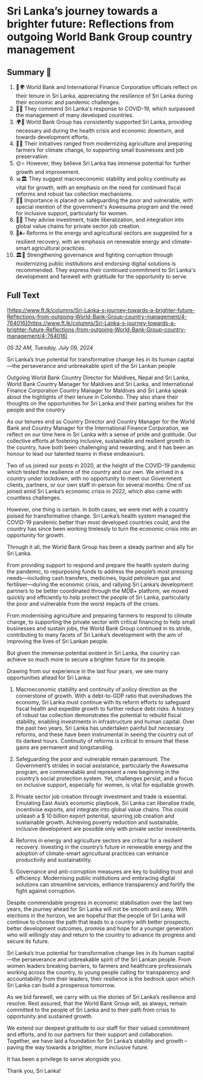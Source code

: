 # Sri Lanka’s journey towards a brighter future: Reflections from outgoing World Bank Group country management

## Summary 🤖

1. 💼🌍 World Bank and International Finance Corporation officials reflect on their tenure in Sri Lanka, appreciating the resilience of Sri Lanka during their economic and pandemic challenges.
2. 🦠🏥 They commend Sri Lanka's response to COVID-19, which surpassed the management of many developed countries.
3. 🌍🤝 World Bank Group has consistently supported Sri Lanka, providing necessary aid during the health crisis and economic downturn, and towards development efforts.
4. 🌽🚜 Their initiatives ranged from modernizing agriculture and preparing farmers for climate change, to supporting small businesses and job preservation.
5. 🌞⭐ However, they believe Sri Lanka has immense potential for further growth and improvement.
6. 📊🏛 They suggest macroeconomic stability and policy continuity as vital for growth, with an emphasis on the need for continued fiscal reforms and robust tax collection mechanisms.
7. 🤲👵 Importance is placed on safeguarding the poor and vulnerable, with special mention of the government's Aswesuma program and the need for inclusive support, particularly for women.
8. 💼🌐 They advise investment, trade liberalization, and integration into global value chains for private sector job creation.
9. 🌽🌬 Reforms in the energy and agricultural sectors are suggested for a resilient recovery, with an emphasis on renewable energy and climate-smart agricultural practices.
10. 🏛🚫 Strengthening governance and fighting corruption through modernizing public institutions and endorsing digital solutions is recommended. They express their continued commitment to Sri Lanka's development and farewell with gratitude for the opportunity to serve.

## Full Text

[https://www.ft.lk/columns/Sri-Lanka-s-journey-towards-a-brighter-future-Reflections-from-outgoing-World-Bank-Group-country-management/4-764016](https://www.ft.lk/columns/Sri-Lanka-s-journey-towards-a-brighter-future-Reflections-from-outgoing-World-Bank-Group-country-management/4-764016)

*05:32 AM, Tuesday, July 09, 2024*

Sri Lanka’s true potential for transformative change lies in its human capital—the perseverance and unbreakable spirit of the Sri Lankan people

Outgoing World Bank Country Director for Maldives, Nepal and Sri Lanka, World Bank Country Manager for Maldives and Sri Lanka, and International Finance Corporation Country Manager for Maldives and Sri Lanka speak about the highlights of their tenure in Colombo. They also share their thoughts on the opportunities for Sri Lanka and their parting wishes for the people and the country

As our tenures end as Country Director and Country Manager for the World Bank and Country Manager for the International Finance Corporation, we reflect on our time here in Sri Lanka with a sense of pride and gratitude. Our collective efforts at fostering inclusive, sustainable and resilient growth in the country, have both been challenging and rewarding, and it has been an honour to lead our talented teams in these endeavours.

Two of us joined our posts in 2020, at the height of the COVID-19 pandemic which tested the resilience of the country and our own. We arrived in a country under lockdown, with no opportunity to meet our Government clients, partners, or our own staff in-person for several months. One of us joined amid Sri Lanka’s economic crisis in 2022, which also came with countless challenges.

However, one thing is certain. In both cases, we were met with a country poised for transformative change. Sri Lanka’s health system managed the COVID-19 pandemic better than most developed countries could, and the country has since been working tirelessly to turn the economic crisis into an opportunity for growth.

Through it all, the World Bank Group has been a steady partner and ally for Sri Lanka.

From providing support to respond and prepare the health system during the pandemic, to repurposing funds to address the people’s most pressing needs—including cash transfers, medicines, liquid petroleum gas and fertiliser—during the economic crisis, and rallying Sri Lanka’s development partners to be better coordinated through the MDB+ platform, we moved quickly and efficiently to help protect the people of Sri Lanka, particularly the poor and vulnerable from the worst impacts of the crises.

From modernising agriculture and preparing farmers to respond to climate change, to supporting the private sector with critical financing to help small businesses and sustain jobs, the World Bank Group continued in its stride, contributing to many facets of Sri Lanka’s development with the aim of improving the lives of Sri Lankan people.

But given the immense potential evident in Sri Lanka, the country can achieve so much more to secure a brighter future for its people.

Drawing from our experience in the last four years, we see many opportunities ahead for Sri Lanka:

1. Macroeconomic stability and continuity of policy direction as the cornerstone of growth. With a debt-to-GDP ratio that overshadows the economy, Sri Lanka must continue with its reform efforts to safeguard fiscal health and expedite growth to further reduce debt risks. A history of robust tax collection demonstrates the potential to rebuild fiscal stability, enabling investments in infrastructure and human capital. Over the past two years, Sri Lanka has undertaken painful but necessary reforms, and these have been instrumental in seeing the country out of its darkest hours. Continuity of reforms is critical to ensure that these gains are permanent and longstanding.

2. Safeguarding the poor and vulnerable remain paramount. The Government’s strides in social assistance, particularly the Aswesuma program, are commendable and represent a new beginning in the country’s social protection system. Yet, challenges persist, and a focus on inclusive support, especially for women, is vital for equitable growth.

3. Private sector job creation through investment and trade is essential. Emulating East Asia’s economic playbook, Sri Lanka can liberalise trade, incentivise exports, and integrate into global value chains. This could unleash a $ 10 billion export potential, spurring job creation and sustainable growth. Achieving poverty reduction and sustainable, inclusive development are possible only with private sector investments.

4. Reforms in energy and agriculture sectors are critical for a resilient recovery. Investing in the country’s future in renewable energy and the adoption of climate-smart agricultural practices can enhance productivity and sustainability.

5. Governance and anti-corruption measures are key to building trust and efficiency. Modernising public institutions and embracing digital solutions can streamline services, enhance transparency and fortify the fight against corruption.

Despite commendable progress in economic stabilisation over the last two years, the journey ahead for Sri Lanka will not be smooth and easy. With elections in the horizon, we are hopeful that the people of Sri Lanka will continue to choose the path that leads to a country with better prospects, better development outcomes, promise and hope for a younger generation who will willingly stay and return to the country to advance its progress and secure its future.

Sri Lanka’s true potential for transformative change lies in its human capital—the perseverance and unbreakable spirit of the Sri Lankan people. From women leaders breaking barriers, to farmers and healthcare professionals working across the country, to young people calling for transparency and accountability from their leaders, their resilience is the bedrock upon which Sri Lanka can build a prosperous tomorrow.

As we bid farewell, we carry with us the stories of Sri Lanka’s resilience and resolve. Rest assured, that the World Bank Group will, as always, remain committed to the people of Sri Lanka and to their path from crisis to opportunity and sustained growth.

We extend our deepest gratitude to our staff for their valued commitment and efforts, and to our partners for their support and collaboration. Together, we have laid a foundation for Sri Lanka’s stability and growth – paving the way towards a brighter, more inclusive future.

It has been a privilege to serve alongside you.

Thank you, Sri Lanka!

